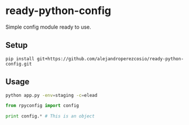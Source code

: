 # ready-python-config
Simple config module ready to use.

## Setup

```shell
pip install git+https://github.com/alejandroperezcosio/ready-python-config.git
```

## Usage
```bash
python app.py -env=staging -c=elead
```

```python
from rpyconfig import config

print config.* # This is an object
```
